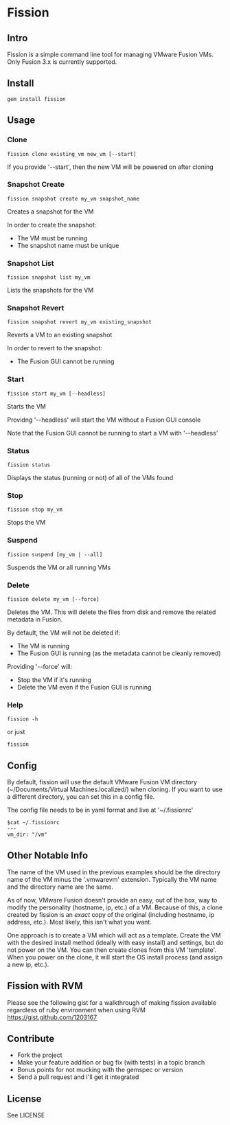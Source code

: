 # Fission

## Intro
Fission is a simple command line tool for managing VMware Fusion VMs.  Only Fusion 3.x is currently supported.


## Install
    gem install fission


## Usage
### Clone
    fission clone existing_vm new_vm [--start]

If you provide '--start', then the new VM will be powered on after cloning


### Snapshot Create
    fission snapshot create my_vm snapshot_name

Creates a snapshot for the VM

In order to create the snapshot:

* The VM must be running
* The snapshot name must be unique


### Snapshot List
    fission snapshot list my_vm

Lists the snapshots for the VM


### Snapshot Revert
    fission snapshot revert my_vm existing_snapshot

Reverts a VM to an existing snapshot

In order to revert to the snapshot:

* The Fusion GUI cannot be running


### Start
    fission start my_vm [--headless]

Starts the VM

Providng '--headless' will start the VM without a Fusion GUI console

Note that the Fusion GUI cannot be running to start a VM with '--headless'


### Status
    fission status

Displays the status (running or not) of all of the VMs found


### Stop
    fission stop my_vm

Stops the VM


### Suspend
    fission suspend [my_vm | --all]

Suspends the VM or all running VMs


### Delete
    fission delete my_vm [--force]

Deletes the VM.  This will delete the files from disk and remove the related metadata in Fusion.

By default, the VM will not be deleted if:

* The VM is running
* The Fusion GUI is running (as the metadata cannot be cleanly removed)

Providing '--force' will:

* Stop the VM if it's running
* Delete the VM even if the Fusion GUI is running


### Help
    fission -h

or just

    fission


## Config
By default, fission will use the default VMware Fusion VM directory
(~/Documents/Virtual Machines.localized/) when cloning.  If you want to use a
different directory, you can set this in a config file.

The config file needs to be in yaml format and live at '~/.fissionrc'

    $cat ~/.fissionrc
    ---
    vm_dir: "/vm"


## Other Notable Info
The name of the VM used in the previous examples should be the directory name 
of the VM minus the '.vmwarevm' extension.  Typically the VM name and the 
directory name are the same.

As of now, VMware Fusion doesn't provide an easy, out of
the box, way to modify the personality (hostname, ip, etc.) of a VM.  Because of
this, a clone created by fission is an _exact_ copy of the original (including
hostname, ip address, etc.).  Most likely, this isn't what you want.

One approach is to create a VM which will act as a template.  Create the VM with
the desired install method (ideally with easy install) and settings, but do not
power on the VM.  You can then create clones from this VM 'template'.  When you 
power on the clone, it will start the OS install process (and assign a new ip, etc.).

## Fission with RVM
Please see the following gist for a walkthrough of making fission available 
regardless of ruby environment when using RVM https://gist.github.com/1203167

## Contribute
* Fork the project
* Make your feature addition or bug fix (with tests) in a topic branch
* Bonus points for not mucking with the gemspec or version
* Send a pull request and I'll get it integrated


## License
See LICENSE
